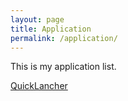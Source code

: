 ```yaml
---
layout: page
title: Application
permalink: /application/
---
```


This is my application list.

[QuickLancher](https://github.com/zhaojunlucky/broken_heart/tree/master/C%23/Projects/Tools/QuickLauncher)

 
